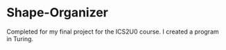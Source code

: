 # Shape-Organizer
Completed for my final project for the ICS2U0 course. I created a program in Turing.
